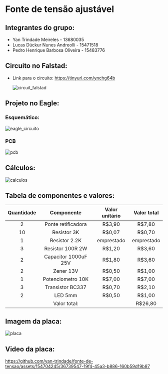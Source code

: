 # Fonte de tensão ajustável 

## Integrantes do grupo:
* Yan Trindade Meireles - 13680035
* Lucas Dúckur Nunes Andreolli - 15471518
* Pedro Henrique Barbosa Oliveira - 15483776


## Circuito no Falstad:
* Link para o circuito: https://tinyurl.com/ynchg64b

  ![circuit_falstad](https://github.com/yan-trindade/fonte-de-tensao/assets/67748194/58b0a3d4-8867-4d94-9925-123e76fbcf16)

##  Projeto no Eagle:
### Esquemático:
![eagle_circuito](https://github.com/yan-trindade/fonte-de-tensao/assets/67748194/99b5c3eb-b81f-4865-8a05-a7497fe3b4ae)
### PCB
![pcb](https://github.com/yan-trindade/fonte-de-tensao/assets/67748194/bf5a0109-30b0-43bf-9db5-a32d192f40dd)

## Cálculos:
![calculos](https://github.com/yan-trindade/fonte-de-tensao/assets/67748194/03f9bc52-2680-47a5-9a79-683b34f0f5bf)

## Tabela de componentes e valores:
| Quantidade    | Componente    | Valor unitário  | Valor total |
| :-------------:|:-------------:| :-----:|:----:|
| 2            | Ponte retificadora | R$3,90 |R$7,80 |
| 10           | Resistor 3K      |   R$0,07 |R$0,70  |
| 1           | Resistor 2.2K    |    emprestado |emprestado |
| 3            | Resistor 100R 2W |   R$1,20 |R$3,60 |
| 2            | Capacitor 1000uF 25V |    R$1,80 |R$3,60 |
| 2            | Zener 13V     |   R$0,50 |R$1,00  |
| 1            | Potenciometro 10K|    R$7,00 |R$7,00 |
| 3            | Transistor BC337     |    R$0,70 |R$2,10 |
| 2            | LED 5mm |   R$0,50 |R$1,00  |
|             | Valor total:  |    |R$26,80 |

## Imagem da placa:
![placa](https://github.com/yan-trindade/fonte-de-tensao/assets/67748194/ab37dfb4-bc02-4a5e-836e-d76fcc604ac3)

## Video da placa:
https://github.com/yan-trindade/fonte-de-tensao/assets/154704245/36739547-19f4-45a3-b886-160b59d19b87

